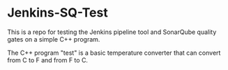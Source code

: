# Jenkins-SQ-Test

This is a repo for testing the Jenkins pipeline tool and SonarQube quality gates on a simple C++ program.

The C++ program "test" is a basic temperature converter that can convert from C to F and from F to C.
